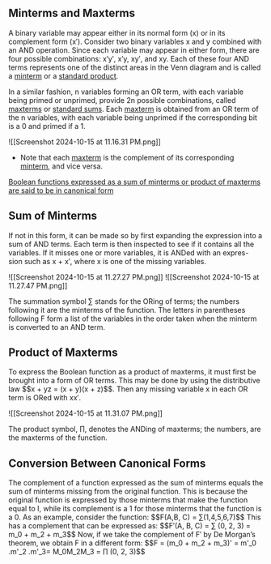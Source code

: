 <h2>Minterms and Maxterms</h2>
A binary variable may appear either in its normal form (x) or in its complement form (x′).
Consider two binary variables x and y combined with an AND operation. Since each variable may appear in either form, there are four possible combinations: x′y′, x′y, xy′, and xy. Each of these four AND terms represents one of the distinct areas in the Venn diagram and is called a <u>minterm</u> or a <u>standard product</u>.

In a similar fashion, n variables forming an OR term, with each variable being primed or unprimed, provide 2n possible combinations, called <u>maxterms</u> or <u>standard sums</u>.
Each <u>maxterm</u> is obtained from an OR term of the n variables, with each variable being unprimed if the corresponding bit is a 0 and primed if a 1.


![[Screenshot 2024-10-15 at 11.16.31 PM.png]]

* Note that each <u>maxterm</u> is the complement of its corresponding <u>minterm</u>, and vice versa.

<u>Boolean functions expressed as a sum of minterms or product of maxterms are said to be in canonical form</u>


<h2>Sum of Minterms</h2>
If not in this form, it can be made so by first expanding the expression into a sum of AND terms. Each term is then inspected to see if it contains all the variables. If it misses one or more variables, it is ANDed with an expres- sion such as x + x′, where x is one of the missing variables.

![[Screenshot 2024-10-15 at 11.27.27 PM.png]]
![[Screenshot 2024-10-15 at 11.27.47 PM.png]]

The summation symbol ∑ stands for the ORing of terms; the numbers following it are the minterms of the function. The letters in parentheses following F form a list of the variables in the order taken when the minterm is converted to an AND term.

<h2>Product of Maxterms</h2>
To express the Boolean function as a product of maxterms, it must first be brought into a form of OR terms. This may be done by using the distributive law $$x + yz = (x + y)(x + z)$$. Then any missing variable x in each OR term is ORed with xx′.

![[Screenshot 2024-10-15 at 11.31.07 PM.png]]

The product symbol, ∏, denotes the ANDing of maxterms; the numbers, are the maxterms of the function.

<h2>Conversion Between Canonical Forms</h2>
The complement of a function expressed as the sum of minterms equals the sum of minterms missing from the original function. This is because the original function is expressed by those minterms that make the function equal to I, while its complement is a 1 for those minterms that the function is a 0. As an example, consider the function:
$$F(A,B, C) = ∑(1,4,5,6,7)$$
This has a complement that can be expressed as:
$$F′(A, B, C) = ∑ (0, 2, 3) = m_0 + m_2 + m_3$$
Now, if we take the complement of F′ by De Morgan’s theorem, we obtain F in a different form:
$$F = (m_0 + m_2 + m_3)' = m'_0 .m'_2 .m'_3= M_0M_2M_3 = ∏ (0, 2, 3)$$
